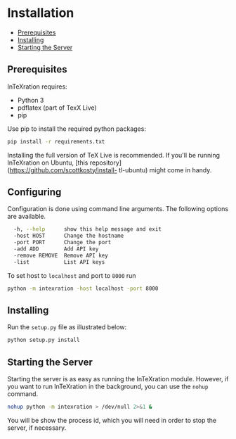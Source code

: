 # Installation

 - [Prerequisites](#prerequisites)
 - [Installing](#installing)
 - [Starting the Server](#starting-the-server)

## Prerequisites

InTeXration requires:

- Python 3
- pdflatex (part of TexX Live)
- pip

Use pip to install the required python packages:

```bash
pip install -r requirements.txt
```

Installing the full version of TeX Live is recommended. If you'll be running
InTeXration on Ubuntu, [this repository](https://github.com/scottkosty/install-
tl-ubuntu) might come in handy.

## Configuring

Configuration is done using command line arguments. The following options are available.


```bash
  -h, --help      show this help message and exit
  -host HOST      Change the hostname
  -port PORT      Change the port
  -add ADD        Add API key
  -remove REMOVE  Remove API key
  -list           List API keys
```

To set host to `localhost` and port to `8000` run
```bash
python -m intexration -host localhost -port 8000
```


## Installing
Run the `setup.py` file as illustrated below:
```bash
python setup.py install
```

## Starting the Server
Starting the server is as easy as running the InTeXration module. However, if you
want to run InTeXration in the background, you can use the `nohup` command.

```bash
nohup python -m intexration > /dev/null 2>&1 &
```
You will be show the process id, which you will need in order to stop the
server, if necessary.